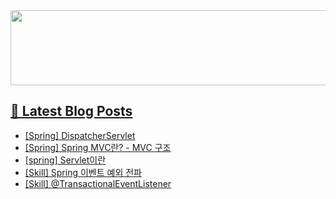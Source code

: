 <a href="https://github.com/devxb/gitanimals">
<img
  src="https://render.gitanimals.org/lines/hyunjong-96"
  width="600"
  height="120"
/>

## 📕 Latest Blog Posts

</a><ul><li><a href='https://hyunjong96.tistory.com/22' target='_blank'>[Spring] DispatcherServlet</a></li><li><a href='https://hyunjong96.tistory.com/21' target='_blank'>[Spring] Spring MVC란? - MVC 구조</a></li><li><a href='https://hyunjong96.tistory.com/20' target='_blank'>[spring] Servlet이란</a></li><li><a href='https://hyunjong96.tistory.com/19' target='_blank'>[Skill] Spring 이벤트 예외 전파</a></li><li><a href='https://hyunjong96.tistory.com/18' target='_blank'>[Skill] @TransactionalEventListener</a></li></ul>
